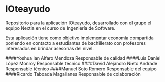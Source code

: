 # IOteayudo
Repositorio para la aplicación IOteayudo, desarrollado con el grupo el equipo
Nextia en el curso de Ingeniería de Software.

Esta aplicación tiene como objetivo implementar economía compartida poniendo en
contacto a estudiantes de bachillerato con profesores interesados en brindar
asesorías del nivel.

####Yoshua Ian Alfaro Mendoza
	Responsable de calidad
####Luis Daniel López Monroy
	Responsable técnico
####David Alejandro Nieto Andrade
	Responsable técnico
####Manuel Soto Romero
    Responsable del equipo
####Ricardo Taboada Magallanes
	Responsable de colaboración
